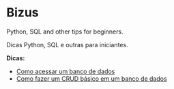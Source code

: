 # Bizus
Python, SQL and other tips for beginners.

Dicas Python, SQL e outras para iniciantes.

**Dicas:**
- [Como acessar um banco de dados](database-basics)
- [Como fazer um CRUD básico em um banco de dados](database-crud-python-sqlite3)